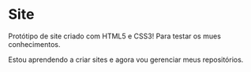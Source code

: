 # Site
 Protótipo de site criado com HTML5 e CSS3! Para testar os mues conhecimentos. 

Estou aprendendo a criar sites e agora vou gerenciar meus repositórios.